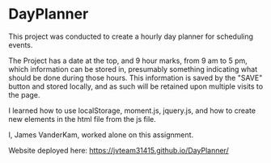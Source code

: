 # DayPlanner

This project was conducted to create a hourly day planner for scheduling events. 

The Project has a date at the top, and 9 hour marks, from 9 am to 5 pm, which information can be stored in, presumably something indicating what should be done during those hours. This information is saved by the "SAVE" button and stored locally, and as such will be retained upon multiple visits to the page.

I learned how to use localStorage, moment.js, jquery.js, and how to create new elements in the html file from the js file.

I, James VanderKam, worked alone on this assignment.

Website deployed here: https://jvteam31415.github.io/DayPlanner/
